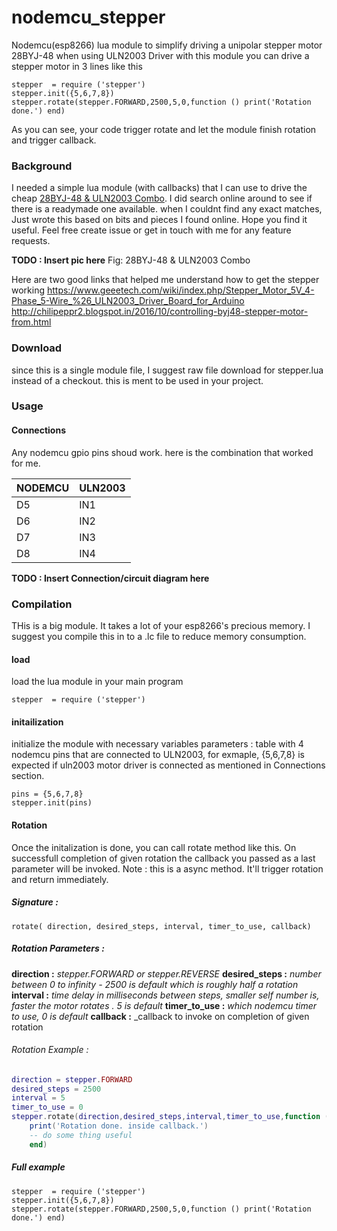 # nodemcu_stepper
Nodemcu(esp8266) lua module to simplify driving a unipolar stepper motor 28BYJ-48 when using ULN2003 Driver
with this module you can drive a stepper motor in 3 lines like this 

```
stepper  = require ('stepper')
stepper.init({5,6,7,8})
stepper.rotate(stepper.FORWARD,2500,5,0,function () print('Rotation done.') end)
```
As you can see, your code trigger rotate and let the module finish rotation and trigger callback. 

### Background

I needed a simple lua module (with callbacks) that I can use to drive the cheap [ 28BYJ-48 & ULN2003 Combo](http://www.dx.com/p/dmdg-uln2003-stepper-motor-driver-module-5v-28byj-48-stepper-motor-for-arduino-349659#.WSWFznV97qw). I did search online around to see if there is a readymade one available. when I couldnt find any exact matches, Just wrote this based on bits and pieces I found online. Hope you find it useful. Feel free create issue or get in touch with me for any feature requests. 


**TODO : Insert pic here**
Fig: 28BYJ-48 & ULN2003 Combo


Here are two good links that helped me understand how to get the stepper working 
https://www.geeetech.com/wiki/index.php/Stepper_Motor_5V_4-Phase_5-Wire_%26_ULN2003_Driver_Board_for_Arduino
http://chilipeppr2.blogspot.in/2016/10/controlling-byj48-stepper-motor-from.html


### Download 
since this is a single module file, I suggest raw file download for stepper.lua instead of a checkout. this is ment to be used in your project. 

### Usage

#### Connections 

Any nodemcu gpio pins shoud work. here is the combination that worked for me. 

| NODEMCU | ULN2003 |
| ------------- | ------------- |
| D5 | IN1 |
| D6 | IN2 |
| D7 | IN3 |
| D8 | IN4 |

**TODO : Insert Connection/circuit diagram here**

### Compilation 
THis is a big module. It takes a lot of your esp8266's precious memory. I suggest you compile this in to a .lc file to reduce memory consumption. 

#### load 
load the lua module in your main program 
```
stepper  = require ('stepper')
```
#### initailization 
initialize the module with necessary variables 
parameters : table with 4 nodemcu pins that are connected to ULN2003, for exmaple, {5,6,7,8} is expected if uln2003 motor driver is connected as mentioned in Connections section. 
```
pins = {5,6,7,8}
stepper.init(pins)
```
#### Rotation 

Once the initalization is done, you can call rotate method like this. On successfull completion of given rotation the callback you passed as a last parameter will be invoked. 
Note : this is a async method. It'll trigger rotation and return immediately. 

##### Signature : 
`rotate( direction, desired_steps, interval, timer_to_use, callback)`

##### Rotation Parameters : 
**direction :** _stepper.FORWARD or stepper.REVERSE_
**desired_steps :**  _number between 0 to infinity - 2500 is default which is roughly half a rotation_ 
**interval :** _time delay in milliseconds between steps, smaller self number is, faster the motor rotates . 5 is default_
**timer_to_use :** _which nodemcu timer to use, 0 is default_
**callback :** _callback to invoke on completion of given rotation
###### Rotation Example  : 
```lua
direction = stepper.FORWARD 
desired_steps = 2500 
interval = 5 
timer_to_use = 0 
stepper.rotate(direction,desired_steps,interval,timer_to_use,function ()
    print('Rotation done. inside callback.')
    -- do some thing useful 
    end)
```
##### Full example 

```
stepper  = require ('stepper')
stepper.init({5,6,7,8})
stepper.rotate(stepper.FORWARD,2500,5,0,function () print('Rotation done.') end)
```
